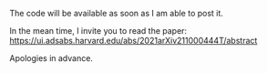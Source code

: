 The code will be available as soon as I am able to post it.

In the mean time, I invite you to read the paper:
https://ui.adsabs.harvard.edu/abs/2021arXiv211000444T/abstract

Apologies in advance.
